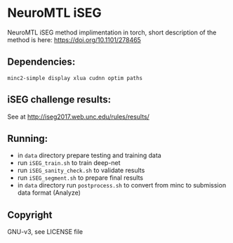 # NeuroMTL iSEG
NeuroMTL iSEG method implimentation in torch, short description of the method is here:  https://doi.org/10.1101/278465

## Dependencies:
`minc2-simple display xlua cudnn optim paths`

## iSEG challenge results:
See at http://iseg2017.web.unc.edu/rules/results/


## Running:

* in `data` directory prepare testing and training data
* run `iSEG_train.sh` to train deep-net
* run `iSEG_sanity_check.sh` to validate results
* run `iSEG_segment.sh` to prepare final results
* in `data` directory run `postprocess.sh` to convert from minc to submission data format (Analyze)


## Copyright
GNU-v3, see LICENSE file

